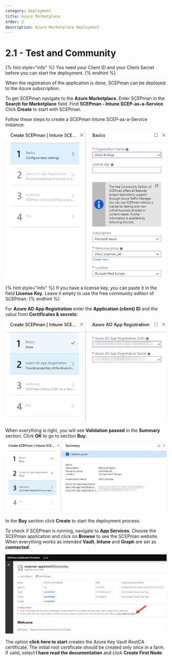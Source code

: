 ```yaml
---
category: Deployment
title: Azure Marketplace
order: 2
description: Azure Marketplace Deployment
---
```


# 2.1 - Test and Community

{% hint style="info" %}
You need your Client ID and your Client Secret before you can start the deployment.
{% endhint %}

When the registration of the application is done, SCEPman can be deployed to the Azure subscription.

To get SCEPman navigate to the **Azure Marketplace**. Enter SCEPman in the **Search for Marketplace** field. Find **SCEPman - Intune SCEP-as-a-Service**. Click **Create** to start with SCEPman.

Follow these steps to create a SCEPman Intune SCEP-as-a-Service instance:

![](../../.gitbook/assets/scepman19.png)

{% hint style="info" %}
If you have a license key, you can paste it in the field **License Key**. Leave it empty to use the free community edition of SCEPman.
{% endhint %}

For **Azure AD App Registration** enter the **Application \(client\) ID** and the value from **Certificates & secrets**:

![](../../.gitbook/assets/scepman20.png)

When everything is right, you will see **Validation passed** in the **Summary** section. Click **OK** to go to section **Buy**.

![](../../.gitbook/assets/scepman21.png)

In the **Buy** section click **Create** to start the deployment process.

To check if SCEPman is running, navigate to **App Services**. Choose the SCEPman application and click on **Browse** to see the SCEPman website. When everything works as intended **Vault**, **Intune** and **Graph** are set as **connected**.

![](../../.gitbook/assets/scepman23.png)

The option **click here to start** creates the Azure Key Vault RootCA certificate. The initial root certificate should be created only once in a farm. If valid, select **I have read the documentation** and click **Create First Node**.

